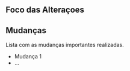 ## Foco das Alteraçoes


## Mudanças
Lista com as mudanças importantes realizadas.
- Mudança 1
- ...